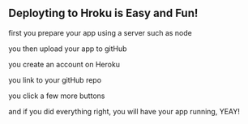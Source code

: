## Deployting to Hroku is Easy and Fun!

first you prepare your app using a server such as node

you then upload your app to gitHub

you create an account on Heroku

you link to your gitHub repo

you click a few more buttons

and if you did everything right, you will have your app running, YEAY!